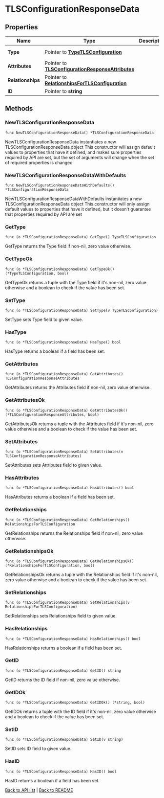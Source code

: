# TLSConfigurationResponseData

## Properties

Name | Type | Description | Notes
------------ | ------------- | ------------- | -------------
**Type** | Pointer to [**TypeTLSConfiguration**](TypeTLSConfiguration.md) |  | [optional] [default to TYPETLSCONFIGURATION_TLS_CONFIGURATION]
**Attributes** | Pointer to [**TLSConfigurationResponseAttributes**](TlsConfigurationResponseAttributes.md) |  | [optional] 
**Relationships** | Pointer to [**RelationshipsForTLSConfiguration**](RelationshipsForTLSConfiguration.md) |  | [optional] 
**ID** | Pointer to **string** |  | [optional] [readonly] 

## Methods

### NewTLSConfigurationResponseData

`func NewTLSConfigurationResponseData() *TLSConfigurationResponseData`

NewTLSConfigurationResponseData instantiates a new TLSConfigurationResponseData object
This constructor will assign default values to properties that have it defined,
and makes sure properties required by API are set, but the set of arguments
will change when the set of required properties is changed

### NewTLSConfigurationResponseDataWithDefaults

`func NewTLSConfigurationResponseDataWithDefaults() *TLSConfigurationResponseData`

NewTLSConfigurationResponseDataWithDefaults instantiates a new TLSConfigurationResponseData object
This constructor will only assign default values to properties that have it defined,
but it doesn't guarantee that properties required by API are set

### GetType

`func (o *TLSConfigurationResponseData) GetType() TypeTLSConfiguration`

GetType returns the Type field if non-nil, zero value otherwise.

### GetTypeOk

`func (o *TLSConfigurationResponseData) GetTypeOk() (*TypeTLSConfiguration, bool)`

GetTypeOk returns a tuple with the Type field if it's non-nil, zero value otherwise
and a boolean to check if the value has been set.

### SetType

`func (o *TLSConfigurationResponseData) SetType(v TypeTLSConfiguration)`

SetType sets Type field to given value.

### HasType

`func (o *TLSConfigurationResponseData) HasType() bool`

HasType returns a boolean if a field has been set.

### GetAttributes

`func (o *TLSConfigurationResponseData) GetAttributes() TLSConfigurationResponseAttributes`

GetAttributes returns the Attributes field if non-nil, zero value otherwise.

### GetAttributesOk

`func (o *TLSConfigurationResponseData) GetAttributesOk() (*TLSConfigurationResponseAttributes, bool)`

GetAttributesOk returns a tuple with the Attributes field if it's non-nil, zero value otherwise
and a boolean to check if the value has been set.

### SetAttributes

`func (o *TLSConfigurationResponseData) SetAttributes(v TLSConfigurationResponseAttributes)`

SetAttributes sets Attributes field to given value.

### HasAttributes

`func (o *TLSConfigurationResponseData) HasAttributes() bool`

HasAttributes returns a boolean if a field has been set.

### GetRelationships

`func (o *TLSConfigurationResponseData) GetRelationships() RelationshipsForTLSConfiguration`

GetRelationships returns the Relationships field if non-nil, zero value otherwise.

### GetRelationshipsOk

`func (o *TLSConfigurationResponseData) GetRelationshipsOk() (*RelationshipsForTLSConfiguration, bool)`

GetRelationshipsOk returns a tuple with the Relationships field if it's non-nil, zero value otherwise
and a boolean to check if the value has been set.

### SetRelationships

`func (o *TLSConfigurationResponseData) SetRelationships(v RelationshipsForTLSConfiguration)`

SetRelationships sets Relationships field to given value.

### HasRelationships

`func (o *TLSConfigurationResponseData) HasRelationships() bool`

HasRelationships returns a boolean if a field has been set.

### GetID

`func (o *TLSConfigurationResponseData) GetID() string`

GetID returns the ID field if non-nil, zero value otherwise.

### GetIDOk

`func (o *TLSConfigurationResponseData) GetIDOk() (*string, bool)`

GetIDOk returns a tuple with the ID field if it's non-nil, zero value otherwise
and a boolean to check if the value has been set.

### SetID

`func (o *TLSConfigurationResponseData) SetID(v string)`

SetID sets ID field to given value.

### HasID

`func (o *TLSConfigurationResponseData) HasID() bool`

HasID returns a boolean if a field has been set.


[Back to API list](../README.md#documentation-for-api-endpoints) | [Back to README](../README.md)
